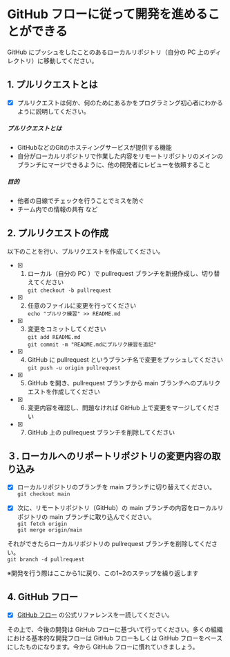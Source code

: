 # GitHub フローに従って開発を進めることができる

GitHub にプッシュをしたことのあるローカルリポジトリ（自分の PC 上のディレクトリ）に移動してください。

## 1. プルリクエストとは

- [x] プルリクエストは何か、何のためにあるかをプログラミング初心者にわかるように説明してください。  

##### プルリクエストとは  
- GitHubなどのGitのホスティングサービスが提供する機能  
- 自分がローカルリポジトリで作業した内容をリモートリポジトリのメインのブランチにマージできるように、他の開発者にレビューを依頼すること

##### 目的  
- 他者の目線でチェックを行うことでミスを防ぐ  
- チーム内での情報の共有 など

## 2. プルリクエストの作成

以下のことを行い、プルリクエストを作成してください。

- [x] 1. ローカル（自分の PC ）で pullrequest ブランチを新規作成し、切り替えてください  
`git checkout -b pullrequest`
- [x] 2. 任意のファイルに変更を行ってください  
`echo "プルリク練習" >> README.md`
- [x] 3. 変更をコミットしてください  
`git add README.md`  
`git commit -m "README.mdにプルリク練習を追記"`
- [x] 4. GitHub に pullrequest というブランチ名で変更をプッシュしてください  
`git push -u origin pullrequest`
- [x] 5. GitHub を開き、pullrequest ブランチから main ブランチへのプルリクエストを作成してください  
- [x] 6. 変更内容を確認し、問題なければ GitHub 上で変更をマージしてください  
- [x] 7. GitHub 上の pullrequest ブランチを削除してください  
## ３. ローカルへのリポートリポジトリの変更内容の取り込み

- [x] ローカルリポジトリのブランチを main ブランチに切り替えてください。  
`git checkout main`

- [x] 次に、リモートリポジトリ（GitHub）の main ブランチの内容をローカルリポジトリの main ブランチに取り込んでください。  
`git fetch origin`  
`git merge origin/main`

それができたらローカルリポジトリの pullrequest ブランチを削除してください。  
`git branch -d pullrequest`

※開発を行う際はここから1に戻り、この1~2のステップを繰り返します

## 4. GitHub フロー

- [x] [GitHub フロー](https://docs.github.com/ja/get-started/quickstart/github-flow) の公式リファレンスを一読してください。

その上で、今後の開発は GitHub フローに基づいて行ってください。多くの組織における基本的な開発フローは GitHub フローもしくは GitHub フローをベースにしたものになります。今から GitHub フローに慣れていきましょう。
